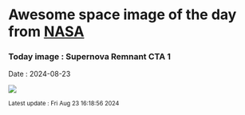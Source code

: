 
# Awesome space image of the day from [NASA](https://api.nasa.gov/)

### Today image : Supernova Remnant CTA 1
Date : 2024-08-23

![](https://apod.nasa.gov/apod/image/2408/CTA1_15_75_Lelu1024.jpg)

<small>Latest update : Fri Aug 23 16:18:56 2024</small>
        
